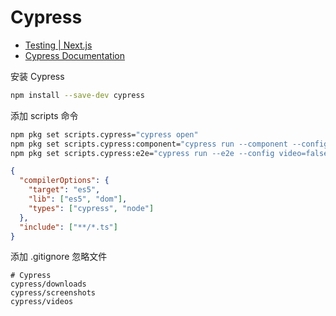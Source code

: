 # Cypress

- [Testing | Next.js](https://nextjs.org/docs/pages/building-your-application/optimizing/testing#cypress)
- [Cypress Documentation](https://docs.cypress.io)

安装 Cypress

```bash
npm install --save-dev cypress
```

添加 scripts 命令

```bash
npm pkg set scripts.cypress="cypress open"
npm pkg set scripts.cypress:component="cypress run --component --config video=false"
npm pkg set scripts.cypress:e2e="cypress run --e2e --config video=false"
```

```json title="cypress/tsconfig.json"
{
  "compilerOptions": {
    "target": "es5",
    "lib": ["es5", "dom"],
    "types": ["cypress", "node"]
  },
  "include": ["**/*.ts"]
}
```

添加 .gitignore 忽略文件

```ignore title=".gitignore"
# Cypress
cypress/downloads
cypress/screenshots
cypress/videos
```
